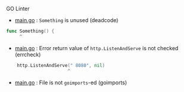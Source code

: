 GO Linter
* [main.go](/main.go#L30) : `Something` is unused (deadcode)

```go
func Something() {
     ^
```
* [main.go](/main.go#L27) : Error return value of `http.ListenAndServe` is not checked (errcheck)

```go
	http.ListenAndServe(" 8080", nil)
	                   ^
```
* [main.go](/main.go#L23) : File is not `goimports`-ed (goimports)
